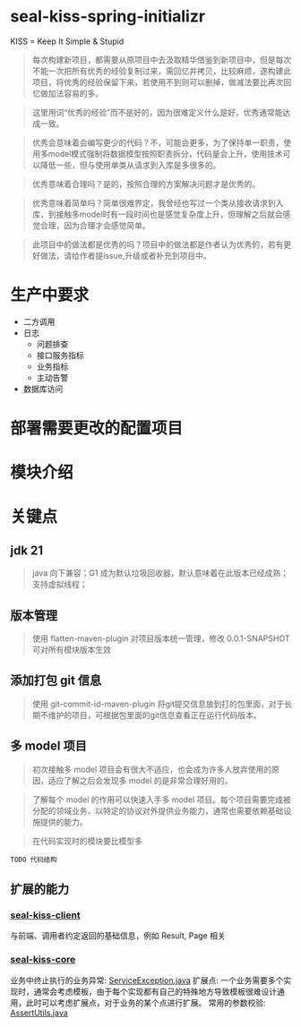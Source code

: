 # seal-kiss-spring-initializr
KISS = Keep It Simple & Stupid

> 每次构建新项目，都需要从原项目中去汲取精华借鉴到新项目中，但是每次不能一次把所有优秀的经验复制过来，需回忆并拷贝，比较麻烦，遂构建此项目，将优秀的经验保留下来，若使用不到则可以删掉，做减法要比再次回忆做加法容易的多。

> 这里用词“优秀的经验”而不是好的，因为很难定义什么是好，优秀通常能达成一致。

> 优秀会意味着会编写更少的代码？不，可能会更多，为了保持单一职责，使用多model模式强制将数据模型按照职责拆分，代码量会上升，使用技术可以降低一些，但与使用单类从请求到入库是多很多的。

> 优秀意味着合理吗？是的，按照合理的方案解决问题才是优秀的。

> 优秀意味着简单吗？简单很难界定，我曾经也写过一个类从接收请求到入库，到接触多model时有一段时间也是感觉复杂度上升，但理解之后就会感觉合理，因为合理才会感觉简单。

> 此项目中的做法都是优秀的吗？项目中的做法都是作者认为优秀的，若有更好做法，请给作者提issue,升级或者补充到项目中。

# 生产中要求
* 二方调用
* 日志
  * 问题排查
  * 接口服务指标
  * 业务指标
  * 主动告警
* 数据库访问

# 部署需要更改的配置项目

# 模块介绍

# 关键点
## jdk 21
> java 向下兼容；G1 成为默认垃圾回收器，默认意味着在此版本已经成熟；支持虚拟线程；

## 版本管理
> 使用 flatten-maven-plugin 对项目版本统一管理，修改 <revision>0.0.1-SNAPSHOT</revision> 可对所有模块版本生效

## 添加打包 git 信息
> 使用 git-commit-id-maven-plugin 将git提交信息放到打的包里面，对于长期不维护的项目，可根据包里面的git信息查看正在运行代码版本。

## 多 model 项目
> 初次接触多 model 项目会有很大不适应，也会成为许多人放弃使用的原因，适应了解之后会发现多 model 的是非常合理好用的。

> 了解每个 model 的作用可以快速入手多 model 项目。每个项目需要完成被分配的领域业务，以特定的协议对外提供业务能力，通常也需要依赖基础设施提供的能力。

> 在代码实现时的模块要比模型多
```text
TODO 代码结构
```

## 扩展的能力
### [seal-kiss-client](seal-kiss-client)
与前端、调用者约定返回的基础信息，例如 Result, Page 相关

### [seal-kiss-core](seal-kiss-core)
业务中终止执行的业务异常: [ServiceException.java](seal-kiss-core%2Fsrc%2Fmain%2Fjava%2Fio%2Fgithub%2Fseal90%2Fkiss%2Fcore%2Fexception%2FServiceException.java)
扩展点: 一个业务需要多个实现时，通常会考虑模板，由于每个实现都有自己的特殊地方导致模板很难设计通用，此时可以考虑扩展点，对于业务的某个点进行扩展。
常用的参数校验: [AssertUtils.java](seal-kiss-core%2Fsrc%2Fmain%2Fjava%2Fio%2Fgithub%2Fseal90%2Fkiss%2Fcore%2Futils%2FAssertUtils.java)

